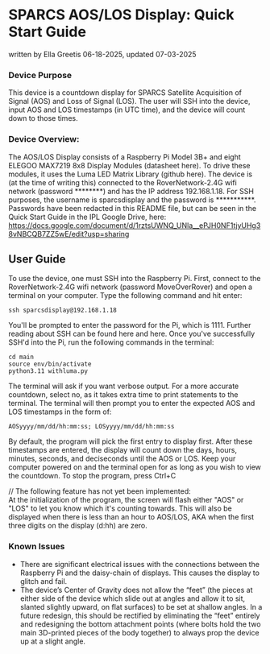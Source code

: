 # SPARCS AOS/LOS Display: Quick Start Guide
written by Ella Greetis 06-18-2025, updated 07-03-2025

### Device Purpose
This device is a countdown display for SPARCS Satellite Acquisition of Signal (AOS) and Loss of Signal (LOS). The user will SSH into the device, input AOS and LOS timestamps (in UTC time), and the device will count down to those times. 

### Device Overview: 
The AOS/LOS Display consists of a Raspberry Pi Model 3B+ and eight ELEGOO MAX7219 8x8 Display Modules (datasheet here). To drive these modules, it uses the Luma LED Matrix Library (github here). The device is (at the time of writing this) connected to the RoverNetwork-2.4G wifi network (password ********) and has the IP address 192.168.1.18. For SSH purposes, the username is sparcsdisplay and the password is ***********. <br>
Passwords have been redacted in this README file, but can be seen in the Quick Start Guide in the IPL Google Drive, here: https://docs.google.com/document/d/1rztsUWNQ_UNla__ePJH0NF1tjyUHg38vNBCQB7ZZ5wE/edit?usp=sharing

## User Guide
To use the device, one must SSH into the Raspberry Pi. First, connect to the RoverNetwork-2.4G wifi network (password MoveOverRover) and open a terminal on your computer. Type the following command and hit enter: 
```
ssh sparcsdisplay@192.168.1.18
```
You'll be prompted to enter the password for the Pi, which is 1111. 
Further reading about SSH can be found here and here.
Once you've successfully SSH'd into the Pi, run the following commands in the terminal: 
```
cd main
source env/bin/activate
python3.11 withluma.py
```
The terminal will ask if you want verbose output. For a more accurate countdown, select no, as it takes extra time to print statements to the terminal. 
The terminal will then prompt you to enter the expected AOS and LOS timestamps in the form of: 
```
AOSyyyy/mm/dd/hh:mm:ss; LOSyyyy/mm/dd/hh:mm:ss
```
By default, the program will pick the first entry to display first. 
After these timestamps are entered, the display will count down the days, hours, minutes, seconds, and deciseconds until the AOS or LOS. Keep your computer powered on and the terminal open for as long as you wish to view the countdown. To stop the program, press Ctrl+C

// The following feature has not yet been implemented: <br>
At the initialization of the program, the screen will flash either "AOS" or "LOS" to let you know which it's counting towards. This will also be displayed when there is less than an hour to AOS/LOS, AKA when the first three digits on the display (d:hh) are zero. 

### Known Issues
- There are significant electrical issues with the connections between the Raspberry Pi and the daisy-chain of displays. This causes the display to glitch and fail. 
- The device’s Center of Gravity does not allow the “feet” (the pieces at either side of the device which slide out at angles and allow it to sit, slanted slightly upward, on flat surfaces) to be set at shallow angles. In a future redesign, this should be rectified by eliminating the “feet” entirely and redesigning the bottom attachment points (where bolts hold the two main 3D-printed pieces of the body together) to always prop the device up at a slight angle. 
